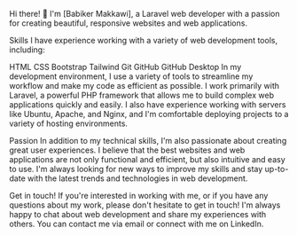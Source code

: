 Hi there! 👋
I'm [Babiker Makkawi], a Laravel web developer with a passion for creating beautiful, responsive websites and web applications.

Skills
I have experience working with a variety of web development tools, including:

HTML
CSS
Bootstrap
Tailwind
Git
GitHub
GitHub Desktop
In my development environment, I use a variety of tools to streamline my workflow and make my code as efficient as possible. I work primarily with Laravel, a powerful PHP framework that allows me to build complex web applications quickly and easily. I also have experience working with servers like Ubuntu, Apache, and Nginx, and I'm comfortable deploying projects to a variety of hosting environments.

Passion
In addition to my technical skills, I'm also passionate about creating great user experiences. I believe that the best websites and web applications are not only functional and efficient, but also intuitive and easy to use. I'm always looking for new ways to improve my skills and stay up-to-date with the latest trends and technologies in web development.

Get in touch!
If you're interested in working with me, or if you have any questions about my work, please don't hesitate to get in touch! I'm always happy to chat about web development and share my experiences with others. You can contact me via email or connect with me on LinkedIn.
